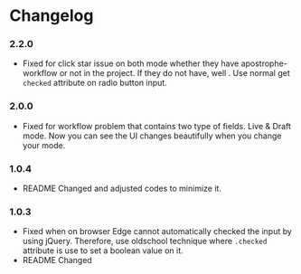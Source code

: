 # Changelog
### 2.2.0
- Fixed for click star issue on both mode whether they have apostrophe-workflow or not in the project. If they do not have, well . Use normal get `checked` attribute on radio button input.

### 2.0.0
- Fixed for workflow problem that contains two type of fields. Live & Draft mode. Now you can see the UI changes beautifully when you change your mode.

### 1.0.4
- README Changed and adjusted codes to minimize it.

### 1.0.3 
- Fixed when on browser Edge cannot automatically checked the input by using jQuery. Therefore, use oldschool technique where `.checked` attribute is use to set a boolean value on it. 
- README Changed